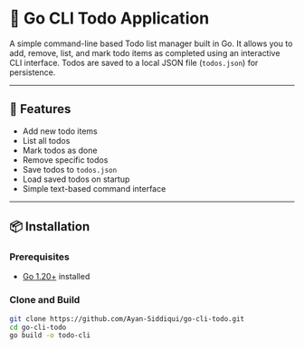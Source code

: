 # 📝 Go CLI Todo Application

A simple command-line based Todo list manager built in Go. It allows you to add, remove, list, and mark todo items as completed using an interactive CLI interface. Todos are saved to a local JSON file (`todos.json`) for persistence.

---

## 🚀 Features

- Add new todo items
- List all todos
- Mark todos as done
- Remove specific todos
- Save todos to `todos.json`
- Load saved todos on startup
- Simple text-based command interface

---

## 📦 Installation

### Prerequisites

- [Go 1.20+](https://golang.org/dl/) installed

### Clone and Build

```bash
git clone https://github.com/Ayan-Siddiqui/go-cli-todo.git
cd go-cli-todo
go build -o todo-cli
